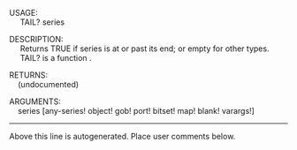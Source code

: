 USAGE:  
&nbsp;&nbsp;&nbsp;&nbsp;&nbsp;TAIL?&nbsp;series&nbsp;  
  
DESCRIPTION:  
&nbsp;&nbsp;&nbsp;&nbsp;&nbsp;Returns&nbsp;TRUE&nbsp;if&nbsp;series&nbsp;is&nbsp;at&nbsp;or&nbsp;past&nbsp;its&nbsp;end;&nbsp;or&nbsp;empty&nbsp;for&nbsp;other&nbsp;types.  
&nbsp;&nbsp;&nbsp;&nbsp;&nbsp;TAIL?&nbsp;is&nbsp;a&nbsp;function&nbsp;.  
  
RETURNS:  
&nbsp;&nbsp;&nbsp;&nbsp;(undocumented)  
  
ARGUMENTS:  
&nbsp;&nbsp;&nbsp;&nbsp;series&nbsp;[any-series!&nbsp;object!&nbsp;gob!&nbsp;port!&nbsp;bitset!&nbsp;map!&nbsp;blank!&nbsp;varargs!]  
___
Above this line is autogenerated. Place user comments below.